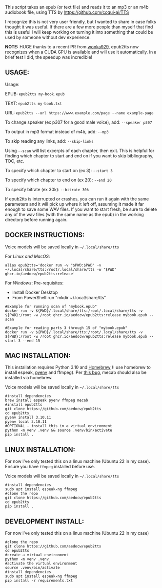 This script takes an epub (or text file) and reads it to an mp3 or an m4b audiobook file, using TTS by https://github.com/coqui-ai/TTS

I recognize this is not very user friendly, but I wanted to share in case folks thought it was useful. If there are a few more people than myself that find this is useful I will keep working on turning it into something that could be used by someone without dev experience.

**NOTE:** HUGE thanks to a recent PR from [wonka929](https://github.com/wonka929), epub2tts now recognizes when a CUDA GPU is available and will use it automatically. In a brief test I did, the speedup was incredible!

## USAGE:
Usage: 

  EPUB: `epub2tts my-book.epub`

  TEXT: `epub2tts my-book.txt`

  URL:  `epub2tts --url https://www.example.com/page --name example-page`

To change speaker (ex p307 for a good male voice), add: `--speaker p307`

To output in mp3 format instead of m4b, add: `--mp3`

To skip reading any links, add: `--skip-links`

Using `--scan` will list excerpts of each chapter, then exit. This is helpful for finding which chapter to start and end on if you want to skip bibliography, TOC, etc.

To specify which chapter to start on (ex 3): `--start 3`

To specify which chapter to end on (ex 20): `--end 20`

To specify bitrate (ex 30k): `--bitrate 30k`

If epub2tts is interrupted or crashes, you can run it again with the same parameters and it will pick up where it left off, assuming it made it far enough to save some WAV files. If you want to start fresh, be sure to delete any of the wav files (with the same name as the epub) in the working directory before running again.

## DOCKER INSTRUCTIONS:
Voice models will be saved locally in `~/.local/share/tts`

For *Linux and MacOS*:
```
alias epub2tts='docker run -v "$PWD:$PWD" -v ~/.local/share/tts:/root/.local/share/tts -w "$PWD" ghcr.io/aedocw/epub2tts:release'
```

For *Windows*:
Pre-requisites:
* Install Docker Desktop
* From PowerShell run "mkdir ~/.local/share/tts"

```
#Example for running scan of "mybook.epub"
docker run -v ${PWD}/.local/share/tts:/root/.local/share/tts -v ${PWD}:/root -w /root ghcr.io/aedocw/epub2tts:release mybook.epub --scan

#Example for reading parts 3 through 15 of "mybook.epub"
docker run -v ${PWD}/.local/share/tts:/root/.local/share/tts -v ${PWD}:/root -w /root ghcr.io/aedocw/epub2tts:release mybook.epub --start 3 --end 15
```

## MAC INSTALLATION:
This installation requires Python 3.10 and [Homebrew](https://brew.sh/) (I use homebrew to install espeak, [pyenv](https://stackoverflow.com/questions/36968425/how-can-i-install-multiple-versions-of-python-on-latest-os-x-and-use-them-in-par) and ffmpeg). Per [this bug](https://github.com/coqui-ai/TTS/issues/2052), mecab should also be installed via homebrew.

Voice models will be saved locally in `~/.local/share/tts`
```
#install dependencies
brew install espeak pyenv ffmpeg mecab
#install epub2tts
git clone https://github.com/aedocw/epub2tts
cd epub2tts
pyenv install 3.10.11
pyenv local 3.10.11
#OPTIONAL - install this in a virtual environment
python -m venv .venv && source .venv/bin/activate
pip install .
```

## LINUX INSTALLATION:

For  now I've only tested this on a linux machine (Ubuntu 22 in my case). Ensure you have `ffmpeg` installed before use.

Voice models will be saved locally in `~/.local/share/tts`

```
#install dependencies
sudo apt install espeak-ng ffmpeg
#clone the repo
git clone https://github.com/aedocw/epub2tts
cd epub2tts
pip install .
```

## DEVELOPMENT INSTALL:

For  now I've only tested this on a linux machine (Ubuntu 22 in my case)

```
#clone the repo
git clone https://github.com/aedocw/epub2tts
cd epub2tts
#create a virtual environment
python -m venv .venv
#activate the virtual environment
source .venv/bin/activate
#install dependencies
sudo apt install espeak-ng ffmpeg
pip install -r requirements.txt
```

